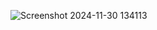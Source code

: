 
![Screenshot 2024-11-30 134113](https://github.com/user-attachments/assets/7bb9074b-9e11-4a04-94b0-1f558ae8d262)
